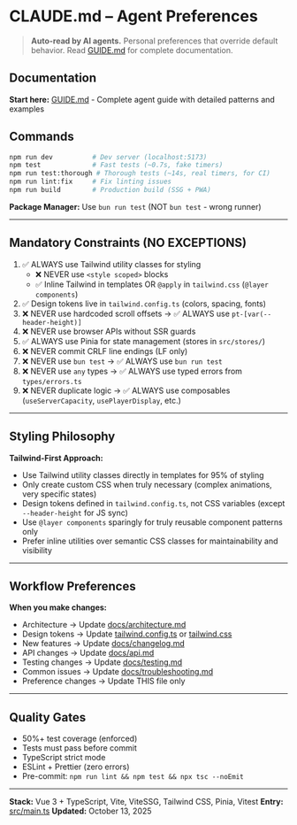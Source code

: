 # CLAUDE.md – Agent Preferences

> **Auto-read by AI agents.** Personal preferences that override default behavior. Read [GUIDE.md](GUIDE.md) for complete documentation.

## Documentation

**Start here:** [GUIDE.md](GUIDE.md) - Complete agent guide with detailed patterns and examples

## Commands

```bash
npm run dev          # Dev server (localhost:5173)
npm test             # Fast tests (~0.7s, fake timers)
npm run test:thorough # Thorough tests (~14s, real timers, for CI)
npm run lint:fix     # Fix linting issues
npm run build        # Production build (SSG + PWA)
```

**Package Manager:** Use `bun run test` (NOT `bun test` - wrong runner)

---

## Mandatory Constraints (NO EXCEPTIONS)

1. ✅ ALWAYS use Tailwind utility classes for styling
   - ❌ NEVER use `<style scoped>` blocks
   - ✅ Inline Tailwind in templates OR `@apply` in `tailwind.css` (`@layer components`)
2. ✅ Design tokens live in `tailwind.config.ts` (colors, spacing, fonts)
3. ❌ NEVER use hardcoded scroll offsets → ✅ ALWAYS use `pt-[var(--header-height)]`
4. ❌ NEVER use browser APIs without SSR guards
5. ✅ ALWAYS use Pinia for state management (stores in `src/stores/`)
6. ❌ NEVER commit CRLF line endings (LF only)
7. ❌ NEVER use `bun test` → ✅ ALWAYS use `bun run test`
8. ❌ NEVER use `any` types → ✅ ALWAYS use typed errors from `types/errors.ts`
9. ❌ NEVER duplicate logic → ✅ ALWAYS use composables (`useServerCapacity`, `usePlayerDisplay`, etc.)

---

## Styling Philosophy

**Tailwind-First Approach:**
- Use Tailwind utility classes directly in templates for 95% of styling
- Only create custom CSS when truly necessary (complex animations, very specific states)
- Design tokens defined in `tailwind.config.ts`, not CSS variables (except `--header-height` for JS sync)
- Use `@layer components` sparingly for truly reusable component patterns only
- Prefer inline utilities over semantic CSS classes for maintainability and visibility

---

## Workflow Preferences

**When you make changes:**
- Architecture → Update [docs/architecture.md](docs/architecture.md)
- Design tokens → Update [tailwind.config.ts](tailwind.config.ts) or [tailwind.css](src/assets/styles/tailwind.css)
- New features → Update [docs/changelog.md](docs/changelog.md)
- API changes → Update [docs/api.md](docs/api.md)
- Testing changes → Update [docs/testing.md](docs/testing.md)
- Common issues → Update [docs/troubleshooting.md](docs/troubleshooting.md)
- Preference changes → Update THIS file only

---

## Quality Gates

- 50%+ test coverage (enforced)
- Tests must pass before commit
- TypeScript strict mode
- ESLint + Prettier (zero errors)
- Pre-commit: `npm run lint && npm test && npx tsc --noEmit`

---

**Stack:** Vue 3 + TypeScript, Vite, ViteSSG, Tailwind CSS, Pinia, Vitest
**Entry:** [src/main.ts](src/main.ts)
**Updated:** October 13, 2025
